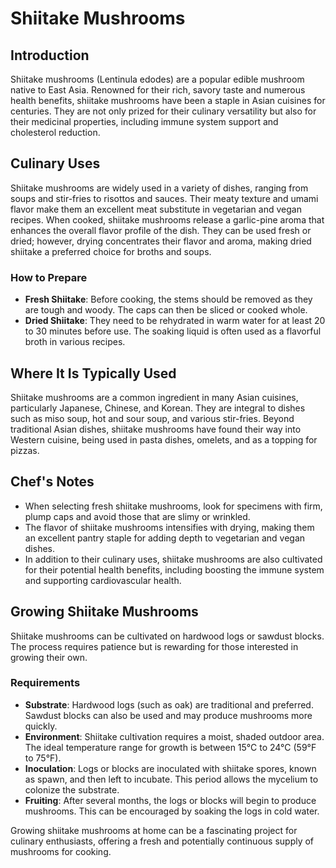 # Shiitake Mushrooms

## Introduction

Shiitake mushrooms (Lentinula edodes) are a popular edible mushroom native to East Asia. Renowned for their rich, savory taste and numerous health benefits, shiitake mushrooms have been a staple in Asian cuisines for centuries. They are not only prized for their culinary versatility but also for their medicinal properties, including immune system support and cholesterol reduction.

## Culinary Uses

Shiitake mushrooms are widely used in a variety of dishes, ranging from soups and stir-fries to risottos and sauces. Their meaty texture and umami flavor make them an excellent meat substitute in vegetarian and vegan recipes. When cooked, shiitake mushrooms release a garlic-pine aroma that enhances the overall flavor profile of the dish. They can be used fresh or dried; however, drying concentrates their flavor and aroma, making dried shiitake a preferred choice for broths and soups.

### How to Prepare

- **Fresh Shiitake**: Before cooking, the stems should be removed as they are tough and woody. The caps can then be sliced or cooked whole.
- **Dried Shiitake**: They need to be rehydrated in warm water for at least 20 to 30 minutes before use. The soaking liquid is often used as a flavorful broth in various recipes.

## Where It Is Typically Used

Shiitake mushrooms are a common ingredient in many Asian cuisines, particularly Japanese, Chinese, and Korean. They are integral to dishes such as miso soup, hot and sour soup, and various stir-fries. Beyond traditional Asian dishes, shiitake mushrooms have found their way into Western cuisine, being used in pasta dishes, omelets, and as a topping for pizzas.

## Chef's Notes

- When selecting fresh shiitake mushrooms, look for specimens with firm, plump caps and avoid those that are slimy or wrinkled.
- The flavor of shiitake mushrooms intensifies with drying, making them an excellent pantry staple for adding depth to vegetarian and vegan dishes.
- In addition to their culinary uses, shiitake mushrooms are also cultivated for their potential health benefits, including boosting the immune system and supporting cardiovascular health.

## Growing Shiitake Mushrooms

Shiitake mushrooms can be cultivated on hardwood logs or sawdust blocks. The process requires patience but is rewarding for those interested in growing their own.

### Requirements

- **Substrate**: Hardwood logs (such as oak) are traditional and preferred. Sawdust blocks can also be used and may produce mushrooms more quickly.
- **Environment**: Shiitake cultivation requires a moist, shaded outdoor area. The ideal temperature range for growth is between 15°C to 24°C (59°F to 75°F).
- **Inoculation**: Logs or blocks are inoculated with shiitake spores, known as spawn, and then left to incubate. This period allows the mycelium to colonize the substrate.
- **Fruiting**: After several months, the logs or blocks will begin to produce mushrooms. This can be encouraged by soaking the logs in cold water.

Growing shiitake mushrooms at home can be a fascinating project for culinary enthusiasts, offering a fresh and potentially continuous supply of mushrooms for cooking.